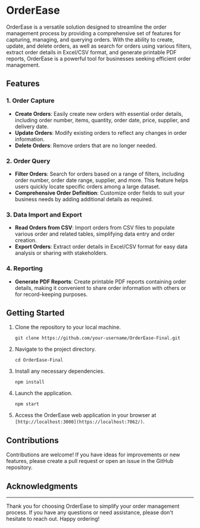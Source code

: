 # OrderEase

OrderEase is a versatile solution designed to streamline the order management process by providing a comprehensive set of features for capturing, managing, and querying orders. With the ability to create, update, and delete orders, as well as search for orders using various filters, extract order details in Excel/CSV format, and generate printable PDF reports, OrderEase is a powerful tool for businesses seeking efficient order management.

## Features

### 1. Order Capture
- **Create Orders**: Easily create new orders with essential order details, including order number, items, quantity, order date, price, supplier, and delivery date.
- **Update Orders**: Modify existing orders to reflect any changes in order information.
- **Delete Orders**: Remove orders that are no longer needed.

### 2. Order Query
- **Filter Orders**: Search for orders based on a range of filters, including order number, order date range, supplier, and more. This feature helps users quickly locate specific orders among a large dataset.
- **Comprehensive Order Definition**: Customize order fields to suit your business needs by adding additional details as required.

### 3. Data Import and Export
- **Read Orders from CSV**: Import orders from CSV files to populate various order and related tables, simplifying data entry and order creation.
- **Export Orders**: Extract order details in Excel/CSV format for easy data analysis or sharing with stakeholders.

### 4. Reporting
- **Generate PDF Reports**: Create printable PDF reports containing order details, making it convenient to share order information with others or for record-keeping purposes.

## Getting Started

1. Clone the repository to your local machine.
   ```
   git clone https://github.com/your-username/OrderEase-Final.git
   ```

2. Navigate to the project directory.
   ```
   cd OrderEase-Final
   ```

3. Install any necessary dependencies.
   ```
   npm install
   ```

4. Launch the application.
   ```
   npm start
   ```

5. Access the OrderEase web application in your browser at `[http://localhost:3000](https://localhost:7062/)`.


## Contributions

Contributions are welcome! If you have ideas for improvements or new features, please create a pull request or open an issue in the GitHub repository.


## Acknowledgments
---

Thank you for choosing OrderEase to simplify your order management process. If you have any questions or need assistance, please don't hesitate to reach out. Happy ordering!

